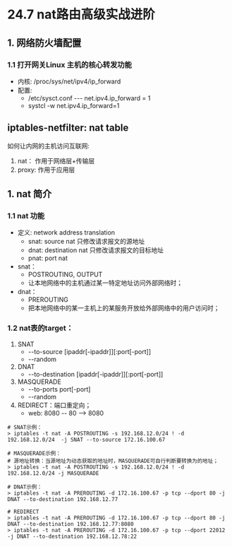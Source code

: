# 24.7 nat路由高级实战进阶

## 1. 网络防火墙配置
### 1.1 打开网关Linux 主机的核心转发功能
- 内核: /proc/sys/net/ipv4/ip_forward
- 配置:
    - /etc/sysct.conf  --- net.ipv4.ip_forward = 1
    - systcl -w net.ipv4.ip_forward=1


## iptables-netfilter: nat table
如何让内网的主机访问互联网:
1. nat： 作用于网络层+传输层
2. proxy: 作用于应用层

## 1. nat 简介
### 1.1 nat 功能
- 定义: network address translation
    - snat: source nat 只修改请求报文的源地址
    - dnat: destination nat 只修改请求报文的目标地址
    - pnat: port nat
- snat：
    - POSTROUTING, OUTPUT
    - 让本地网络中的主机通过某一特定地址访问外部网络时；
- dnat：
    - PREROUTING
    - 把本地网络中的某一主机上的某服务开放给外部网络中的用户访问时；

### 1.2 nat表的target：
1. SNAT
    - --to-source [ipaddr[-ipaddr]][:port[-port]]
    - --random
2. DNAT
    - --to-destination [ipaddr[-ipaddr]][:port[-port]]
3. MASQUERADE
    - --to-ports port[-port]
    - --random
4. REDIRECT：端口重定向；
    - web: 8080 -- 80 --> 8080

```
# SNAT示例：
> iptables -t nat -A POSTROUTING -s 192.168.12.0/24 ! -d 192.168.12.0/24  -j SNAT --to-source 172.16.100.67    

# MASQUERADE示例：
# 源地址转换：当源地址为动态获取的地址时，MASQUERADE可自行判断要转换为的地址；
> iptables -t nat -A POSTROUTING -s 192.168.12.0/24 ! -d 192.168.12.0/24 -j MASQUERADE

# DNAT示例：
> iptables -t nat -A PREROUTING -d 172.16.100.67 -p tcp --dport 80 -j DNAT --to-destination 192.168.12.77

# REDIRECT
> iptables -t nat -A PREROUTING -d 172.16.100.67 -p tcp --dport 80 -j DNAT --to-destination 192.168.12.77:8080
> iptables -t nat -A PREROUTING -d 172.16.100.67 -p tcp --dport 22012 -j DNAT --to-destination 192.168.12.78:22
```
